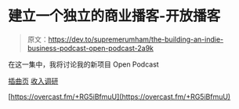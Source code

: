 # 建立一个独立的商业播客-开放播客

> 原文：<https://dev.to/supremerumham/the-building-an-indie-business-podcast-open-podcast-2a9k>

在这一集中，我将讨论我的新项目 Open Podcast

[插曲页](https://baib-podcast.com)
[收入调研](https://revenueresearch.co/)

[https://overcast.fm/+RG5iBfmuU](https://overcast.fm/+RG5iBfmuU)
